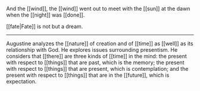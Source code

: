 And the [[wind]], the [[wind]] went out to meet with the [[sun]] at the dawn when the [[night]] was [[done]].

[[fate|Fate]] is not but a dream.

* * *
Augustine analyzes the [[nature]] of creation and of [[time]] as [[well]] as its relationship with God. He explores issues surrounding presentism. He considers that [[there]] are three kinds of [[time]] in the mind: the present with respect to [[things]] that are past, which is the memory; the present with respect to [[things]] that are present, which is contemplation; and the present with respect to [[things]] that are in the [[future]], which is expectation.